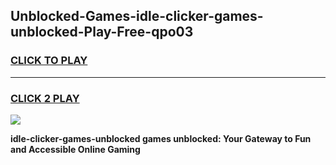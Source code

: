 
## Unblocked-Games-idle-clicker-games-unblocked-Play-Free-qpo03
<h3>
<a href="https://premium76.site?title=idle-clicker-games-unblocked&ref=18A1">CLICK TO PLAY</a></h3>
<hr>

<h3>
<a href="https://premium76.site?title=idle-clicker-games-unblocked&ref=18A1">CLICK 2 PLAY</a>
  
</h3>

<a href="https://premium76.site?title=idle-clicker-games-unblocked&ref=18A1"><img src="https://clearcache.store/games.png"></a>


**idle-clicker-games-unblocked games unblocked: Your Gateway to Fun and Accessible Online Gaming**

